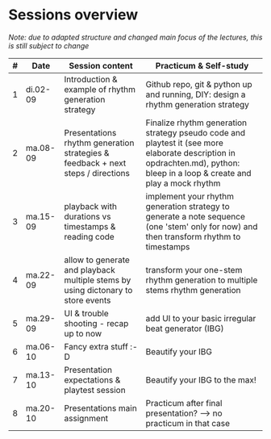 # Sessions overview
*Note: due to adapted structure and changed main focus of the lectures, this is still subject to change*

| # | Date | Session content | Practicum & Self-study |
|-|-|-|-|
|1|di.02-09|Introduction & example of rhythm generation strategy| Github repo, git & python up and running, DIY: design a rhythm generation strategy|
|2|ma.08-09|Presentations rhythm generation strategies & feedback + next steps / directions|Finalize rhythm generation strategy pseudo code and playtest it (see more elaborate description in opdrachten.md), python: bleep in a loop & create and play a mock rhythm|
|3|ma.15-09|playback with durations vs timestamps & reading code|implement your rhythm generation strategy to generate a note sequence (one 'stem' only for now) and then transform rhythm to timestamps|
|4|ma.22-09|allow to generate and playback multiple stems by using dictonary to store events|transform your one-stem rhythm generation to multiple stems rhythm generation|
|5|ma.29-09|UI & trouble shooting - recap up to now|add UI to  your basic irregular beat generator (IBG)|
|6|ma.06-10|Fancy extra stuff :-D|Beautify your IBG|
|7|ma.13-10|Presentation expectations & playtest session|Beautify your IBG to the max!|
|8|ma.20-10|Presentations main assignment| Practicum after final presentation? --> no practicum in that case|
